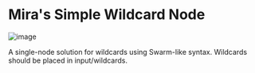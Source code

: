 # Mira's Simple Wildcard Node
![image](https://github.com/user-attachments/assets/9d7e2dd5-5677-439d-9759-9b78dd2796f9)

A single-node solution for wildcards using Swarm-like syntax. Wildcards should be placed in input/wildcards.
